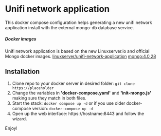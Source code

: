 # Unifi network application

This docker compose configuration helps generating a new unifi network application install with the external mongo-db database service.
##### Docker images
Unifi network application is based on the new Linuxserver.io and official Mongo docker images.
[linuxserver/unifi-network-application](https://hub.docker.com/r/linuxserver/unifi-network-application)
[mongo:4.0.28](https://hub.docker.com/_/mongo)

## Installation
1. Clone repo to your docker server in desired folder:
```git clone https://placeholder```
2. Change the variables in **'docker-compose.yaml'** and **'init-mongo.js'** making sure they match in both files.
3. Start the stack:
```docker compose up -d```
or if you use older docker-compose version:
```docker-compose up -d```
4. Open up the web interface:
https://hostname:8443 and follow the wizard.

Enjoy!